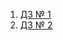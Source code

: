 1. [ДЗ № 1](https://github.com/IshenkoNikita/homework_example/blob/main/Задание%20№%201)
2. [ДЗ № 2]([https://github.com/IshenkoNikita/homework_example/blob/main/ДЗ№2](https://github.com/IshenkoNikita/homework_example/blob/main/Задание%20№2)https://github.com/IshenkoNikita/homework_example/blob/main/Задание%20№2)
